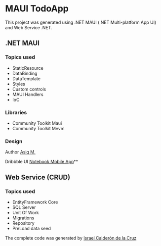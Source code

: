 # MAUI TodoApp

This project was generated using .NET MAUI (.NET Multi-platform App UI) and Web Service .NET.

## .NET MAUI
### Topics used
* StaticResource
* DataBinding
* DataTemplate
* Styles
* Custom controls
* MAUI Handlers
* IoC

### Libraries
* Community Toolkit Maui
* Community Toolkit Mvvm

### Design
Author [Asiq M.](https://dribbble.com/asiq-netro)

Dribbble UI [Notebook Mobile App](https://dribbble.com/shots/23185462-Notebook-Mobile-App)**


## Web Service (CRUD)
### Topics used
* EntityFramework Core
* SQL Server
* Unit Of Work
* Migrations
* Repository
* PreLoad data seed


The complete code was generated by [Israel Calderón de la Cruz](https://icalderond.github.io/icalderond/)
